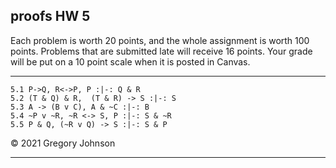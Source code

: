 ## proofs HW 5

Each problem is worth 20 points, and the whole assignment is worth 100 points. Problems that are submitted late will receive 16 points. Your grade will be put on a 10 point scale when it is posted in Canvas.

---

~~~{.ProofChecker .JohnsonSL options="fonts tabindent render" guides="fitch" points="20" late-credit="16"}
5.1 P->Q, R<->P, P :|-: Q & R
5.2 (T & Q) & R,  (T & R) -> S :|-: S
5.3 A -> (B v C), A & ~C :|-: B
5.4 ~P v ~R, ~R <-> S, P :|-: S & ~R
5.5 P & Q, (~R v Q) -> S :|-: S & P  
~~~

&copy; 2021 Gregory Johnson 

---

